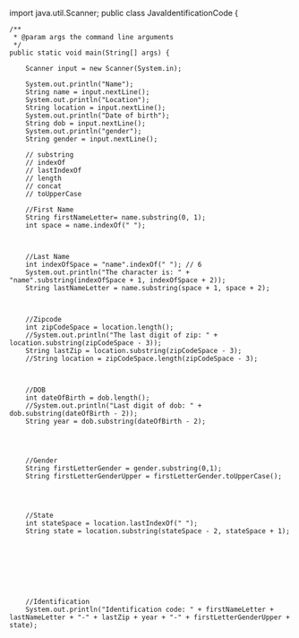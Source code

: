 import java.util.Scanner; 
public class JavaIdentificationCode {

    /**
     * @param args the command line arguments
     */
    public static void main(String[] args) {

        Scanner input = new Scanner(System.in);

        System.out.println("Name");
        String name = input.nextLine();
        System.out.println("Location");
        String location = input.nextLine();
        System.out.println("Date of birth");
        String dob = input.nextLine();
        System.out.println("gender");
        String gender = input.nextLine();

        // substring
        // indexOf
        // lastIndexOf
        // length
        // concat
        // toUpperCase

        //First Name
        String firstNameLetter= name.substring(0, 1);
        int space = name.indexOf(" ");



        //Last Name
        int indexOfSpace = "name".indexOf(" "); // 6
        System.out.println("The character is: " + "name".substring(indexOfSpace + 1, indexOfSpace + 2));
        String lastNameLetter = name.substring(space + 1, space + 2);



        //Zipcode
        int zipCodeSpace = location.length();
        //System.out.println("The last digit of zip: " + location.substring(zipCodeSpace - 3)); 
        String lastZip = location.substring(zipCodeSpace - 3);
        //String location = zipCodeSpace.length(zipCodeSpace - 3);
        


        //DOB
        int dateOfBirth = dob.length();
        //System.out.println("Last digit of dob: " + dob.substring(dateOfBirth - 2));
        String year = dob.substring(dateOfBirth - 2);




        //Gender 
        String firstLetterGender = gender.substring(0,1);
        String firstLetterGenderUpper = firstLetterGender.toUpperCase();




        //State
        int stateSpace = location.lastIndexOf(" ");
        String state = location.substring(stateSpace - 2, stateSpace + 1);
        


        


        

        //Identification 
        System.out.println("Identification code: " + firstNameLetter + lastNameLetter + "-" + lastZip + year + "-" + firstLetterGenderUpper + state);
